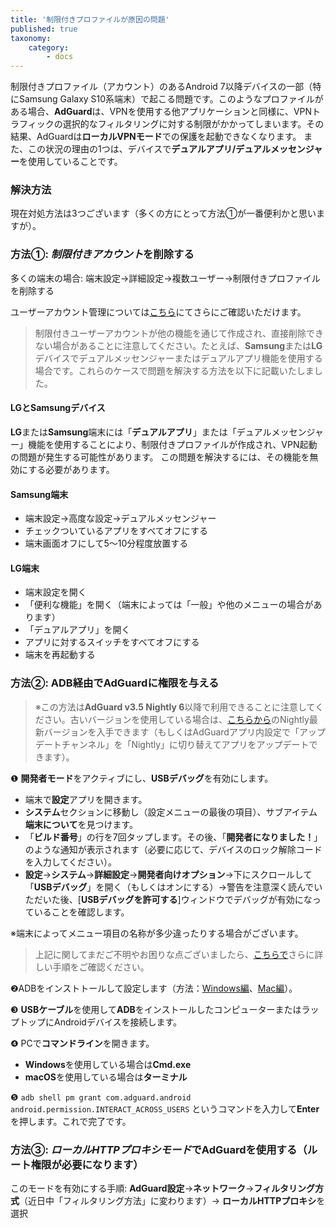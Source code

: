 ```yaml
---
title: '制限付きプロファイルが原因の問題'
published: true
taxonomy:
    category:
        - docs
---
```



制限付きプロファイル（アカウント）のあるAndroid 7以降デバイスの一部（特にSamsung Galaxy S10系端末）で起こる問題です。このようなプロファイルがある場合、**AdGuard**は、VPNを使用する他アプリケーションと同様に、VPNトラフィックの選択的なフィルタリングに対する制限がかかってしまいます。その結果、AdGuardは**ローカルVPNモード**での保護を起動できなくなります。
また、この状況の理由の1つは、デバイスで**デュアルアプリ/デュアルメッセンジャー**を使用していることです。

### 解決方法

現在対処方法は3つございます（多くの方にとって方法①が一番便利かと思いますが）。

### 方法①: *制限付きアカウント*を削除する

多くの端末の場合:
端末設定→詳細設定→複数ユーザー→制限付きプロファイルを削除する


ユーザーアカウント管理については[こちら](https://support.google.com/a/answer/6223444?hl=ja)にてさらにご確認いただけます。
> 制限付きユーザーアカウントが他の機能を通じて作成され、直接削除できない場合があることに注意してください。たとえば、**Samsung**または**LG**デバイスでデュアルメッセンジャーまたはデュアルアプリ機能を使用する場合です。これらのケースで問題を解決する方法を以下に記載いたしました。


#### LGとSamsungデバイス

**LG**または**Samsung**端末には「**デュアルアプリ**」または「デュアルメッセンジャー」機能を使用することにより、制限付きプロファイルが作成され、VPN起動の問題が発生する可能性があります。
この問題を解決するには、その機能を無効にする必要があります。


#### Samsung端末

- 端末設定→高度な設定→デュアルメッセンジャー
- チェックついているアプリをすべてオフにする
- 端末画面オフにして5～10分程度放置する

#### LG端末

- 端末設定を開く
- 「便利な機能」を開く（端末によっては「一般」や他のメニューの場合があります）
- 「デュアルアプリ」を開く
- アプリに対するスイッチをすべてオフにする
- 端末を再起動する

### 方法②: ADB経由でAdGuardに権限を与える

> ※この方法は**AdGuard v3.5 Nightly 6**以降で利用できることに注意してください。古いバージョンを使用している場合は、[こちらから](adguard.com/beta.html)のNightly最新バージョンを入手できます（もしくはAdGuardアプリ内設定で「アップデートチャンネル」を「Nightly」に切り替えてアプリをアップデートできます）。

❶ **開発者モード**をアクティブにし、**USBデバッグ**を有効にします。

- 端末で**設定**アプリを開きます。
- **システム**セクションに移動し（設定メニューの最後の項目）、サブアイテム**端末について**を見つけます。
- 「**ビルド番号**」の行を7回タップします。その後、「**開発者になりました！**」のような通知が表示されます（必要に応じて、デバイスのロック解除コードを入力してください）。
- **設定**→**システム**→**詳細設定**→**開発者向けオプション**→下にスクロールして「**USBデバッグ**」を開く（もしくはオンにする）→警告を注意深く読んでいただいた後、[**USBデバッグを許可する**]ウィンドウでデバッグが有効になっていることを確認します。

※端末によってメニュー項目の名称が多少違ったりする場合がございます。

>  上記に関してまだご不明やお困りな点ございましたら、[こちらで](https://developer.android.com/studio/debug/dev-options?hl=ja)さらに詳しい手順をご確認ください。

❷ADBをインストトールして設定します（方法：[Windows編](https://expnote.com/how-to-install-android-debug-bridge/)、[Mac編](https://child-programmer.com/m-adb/)）。

❸ **USBケーブル**を使用して**ADB**をインストールしたコンピューターまたはラップトップにAndroidデバイスを接続します。

❹ PCで**コマンドライン**を開きます。

- **Windows**を使用している場合は**Cmd.exe**
- **macOS**を使用している場合は**ターミナル**

❺ `adb shell pm grant com.adguard.android android.permission.INTERACT_ACROSS_USERS` というコマンドを入力して**Enter**を押します。これで完了です。


### 方法③: *ローカルHTTPプロキシモード*でAdGuardを使用する（ルート権限が必要になります）

このモードを有効にする手順:
**AdGuard設定**→**ネットワーク**→**フィルタリング方式**（近日中「フィルタリング方法」に変わります）→ **ローカルHTTPプロキシ**を選択

